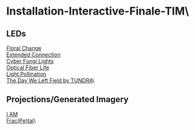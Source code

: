 # Installation-Interactive-Finale-TIM\

## LEDs

[Floral Change](https://www.youtube.com/watch?v=O7aoqr73o-k)\
[Extended Connection](https://www.youtube.com/watch?v=5LgKRbtj-ks&t=72s)\
[Cyber Fungi Lights](https://www.youtube.com/watch?v=wcF8yEt-Qic)\
[Optical Fiber Life](https://www.youtube.com/watch?v=bbErvzImDXI)\
[Light Pollination](https://www.youtube.com/watch?v=tMGpwLvLu9s)\
[The Day We Left Field by TUNDRA](https://wearetundra.org/dwlf)\

## Projections/Generated Imagery

[I AM](https://www.youtube.com/watch?v=nMmDm6GS2LI)\
[Frac(Pe)tal](https://www.youtube.com/watch?v=XlaPyuwytlk)\
